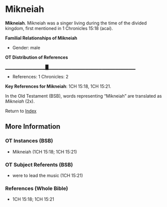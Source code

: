 # Mikneiah
**Mikneiah**. 
Mikneiah was a singer living during the time of the divided kingdom, first mentioned in 1 Chronicles 15:18 (acai). 




**Familial Relationships of Mikneiah**


* Gender: male


**OT Distribution of References**

▁▁▁▁▁▁▁▁▁▁▁▁█▁▁▁▁▁▁▁▁▁▁▁▁▁▁▁▁▁▁▁▁▁▁▁▁▁▁
* References: 1 Chronicles: 2



**Key References for Mikneiah**: 
1CH 15:18, 1CH 15:21. 


In the Old Testament (BSB), words representing “Mikneiah” are translated as 
*Mikneiah* (2x). 




Return to [Index](00-Index.md)

## More Information

### OT Instances (BSB)

* Mikneiah (1CH 15:18; 1CH 15:21)



### OT Subject Referents (BSB)

* were to lead the music (1CH 15:21)



### References (Whole Bible)

* 1CH 15:18; 1CH 15:21



